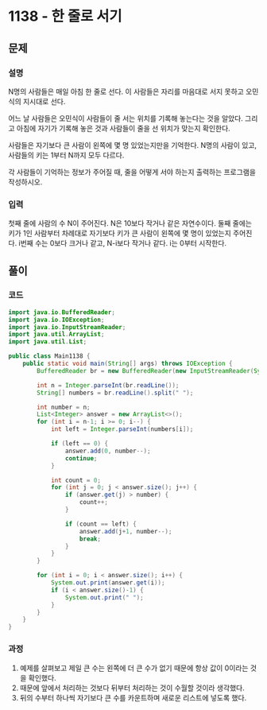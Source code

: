 # 1138 - 한 줄로 서기
## 문제
### 설명
N명의 사람들은 매일 아침 한 줄로 선다. 이 사람들은 자리를 마음대로 서지 못하고 오민식의 지시대로 선다.

어느 날 사람들은 오민식이 사람들이 줄 서는 위치를 기록해 놓는다는 것을 알았다. 그리고 아침에 자기가 기록해 놓은 것과 사람들이 줄을 선 위치가 맞는지 확인한다.

사람들은 자기보다 큰 사람이 왼쪽에 몇 명 있었는지만을 기억한다. N명의 사람이 있고, 사람들의 키는 1부터 N까지 모두 다르다.

각 사람들이 기억하는 정보가 주어질 때, 줄을 어떻게 서야 하는지 출력하는 프로그램을 작성하시오.


### 입력
첫째 줄에 사람의 수 N이 주어진다. N은 10보다 작거나 같은 자연수이다. 둘째 줄에는 키가 1인 사람부터 차례대로 자기보다 키가 큰 사람이 왼쪽에 몇 명이 있었는지 주어진다. i번째 수는 0보다 크거나 같고, N-i보다 작거나 같다. i는 0부터 시작한다.


## 풀이
### 코드
```java
import java.io.BufferedReader;
import java.io.IOException;
import java.io.InputStreamReader;
import java.util.ArrayList;
import java.util.List;

public class Main1138 {
    public static void main(String[] args) throws IOException {
        BufferedReader br = new BufferedReader(new InputStreamReader(System.in));

        int n = Integer.parseInt(br.readLine());
        String[] numbers = br.readLine().split(" ");

        int number = n;
        List<Integer> answer = new ArrayList<>();
        for (int i = n-1; i >= 0; i--) {
            int left = Integer.parseInt(numbers[i]);

            if (left == 0) {
                answer.add(0, number--);
                continue;
            }

            int count = 0;
            for (int j = 0; j < answer.size(); j++) {
                if (answer.get(j) > number) {
                    count++;
                }

                if (count == left) {
                    answer.add(j+1, number--);
                    break;
                }
            }
        }

        for (int i = 0; i < answer.size(); i++) {
            System.out.print(answer.get(i));
            if (i < answer.size()-1) {
                System.out.print(" ");
            }
        }
    }
}

```

### 과정
1. 예제를 살펴보고 제일 큰 수는 왼쪽에 더 큰 수가 없기 때문에 항상 값이 0이라는 것을 확인했다.
2. 때문에 앞에서 처리하는 것보다 뒤부터 처리하는 것이 수월할 것이라 생각했다.
3. 뒤의 수부터 하나씩 자기보다 큰 수를 카운트하며 새로운 리스트에 넣도록 했다.